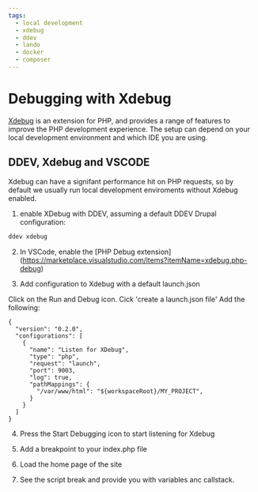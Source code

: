 ```yaml
---
tags:
  - local development
  - xdebug
  - ddev
  - lando
  - docker
  - composer
---
```


# Debugging with Xdebug

[Xdebug](https://xdebug.org/) is an extension for PHP, and provides a range of
features to improve the PHP development experience. The setup can depend on your
local development environment and which IDE you are using.

## DDEV, Xdebug and VSCODE

Xdebug can have a signifant performance hit on PHP requests, so by default we
usually run local development enviroments without Xdebug enabled.

1. enable XDebug with DDEV, assuming a default DDEV Drupal configuration:

``` bash
ddev xdebug
```

2. In VSCode, enable the [PHP Debug extension] (https://marketplace.visualstudio.com/items?itemName=xdebug.php-debug)

3. Add configuration to Xdebug with a default launch.json

Click on the Run and Debug icon.
Cick 'create a launch.json file'
Add the following:

```
{
  "version": "0.2.0",
  "configurations": [
    {
      "name": "Listen for XDebug",
      "type": "php",
      "request": "launch",
      "port": 9003,
      "log": true,
      "pathMappings": {
        "/var/www/html": "${workspaceRoot}/MY_PROJECT",
      }
    }
  ]
}
```
4. Press the Start Debugging icon to start listening for Xdebug

5. Add a breakpoint to your index.php file

6. Load the home page of the site

7. See the script break and provide you with variables anc callstack.

